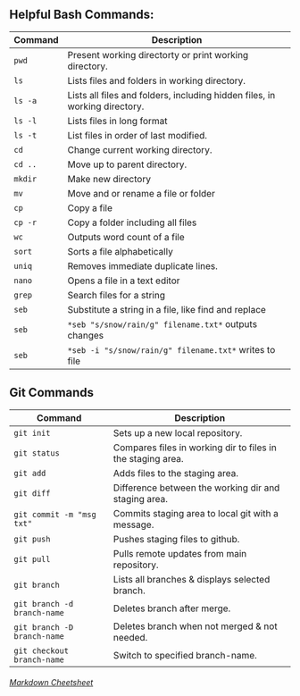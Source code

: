 ## Helpful Bash Commands:

Command | Description 
--- | ---
`pwd`				| Present working directorty or print working directory.
`ls`				| Lists files and folders in working directory.
`ls -a`				| Lists all files and folders, including hidden files, in working directory.
`ls -l`				| Lists files in long format
`ls -t`				| List files in order of last modified.
`cd`				| Change current working directory.
`cd ..`				| Move up to parent directory.
`mkdir`				| Make new directory
`mv`				| Move and or rename a file or folder
`cp`				| Copy a file
`cp -r`				| Copy a folder including all files
`wc`				| Outputs word count of a file
`sort`				| Sorts a file alphabetically
`uniq`				| Removes immediate duplicate lines.
`nano`				| Opens a file in a text editor
`grep`				| Search files for a string
`seb`				| Substitute a string in a file, like find and replace
`seb` 				| `*seb "s/snow/rain/g" filename.txt*`    outputs changes
`seb` 				| `*seb -i "s/snow/rain/g" filename.txt*` writes to file


## Git Commands
Command | Description
--- | ---
`git init`			| Sets up a new local repository.
`git status`			| Compares files in working dir to files in the staging area.
`git add`			| Adds files to the staging area.
`git diff`			| Difference between the working dir and staging area. 
`git commit -m "msg txt"`  	| Commits staging area to local git with a message.
`git push`			| Pushes staging files to github.
`git pull`			| Pulls remote updates from main repository.
`git branch`			| Lists all branches & displays selected branch.
`git branch -d branch-name`	| Deletes branch after merge.
`git branch -D branch-name`	| Deletes branch when not merged & not needed.
`git checkout branch-name`	| Switch to specified branch-name.



###### [Markdown Cheetsheet](https://github.com/adam-p/markdown-here/wiki/Markdown-Cheatsheet)
